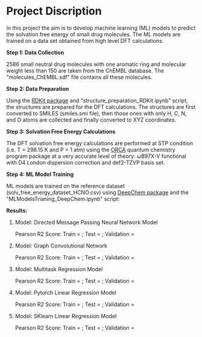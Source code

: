 # Project Discription

In this project the aim is to develop machine learning (ML) models to predict the solvation free energy of small drug molecules. The ML models are trained on a data set obtained from high level DFT calculations.  

**Step 1: Data Collection**

2586 small neutral drug molecules with one aromatic ring and molecular weight less than 150 are taken from the ChEMBL database. The "molecules_ChEMBL.sdf" file contains all these molecules.

**Step 2: Data Preparation**

Using the [RDKit package](https://www.rdkit.org/) and "structure_preparation_RDKit.ipynb" script, the structures are prepared for the DFT calculations. The structures are first converted to SMILES (smiles.smi file), then those ones with only H, C, N, and O atoms are collected and finally converted to XYZ coordinates.

**Step 3: Solvation Free Energy Calculations**

The DFT solvation free energy calculations are performed at STP condition (i.e. T = 298.15 K and P = 1 atm) using the [ORCA](https://orcaforum.kofo.mpg.de) quantum chemistry program package at a very accurate level of theory: ωB97X-V functional with D4 London dispersion correction and def2-TZVP basis set.

**Step 4: ML Model Training**

ML models are trained on the reference dataset (solv_free_energy_dataset_HCNO.csv) using [DeepChem package](https://deepchem.io/) and the "MLModelsTrianing_DeepChem.ipynb" script:

**Results:**

1) Model: Directed Message Passing Neural Network Model

   Pearson R2 Score: Train = ; Test = ; Validation = 

2) Model: Graph Convolutional Network

   Pearson R2 Score: Train = ; Test = ; Validation = 
   
3) Model: Multitask Regression Model

   Pearson R2 Score: Train = ; Test = ; Validation =
   
4) Model: Pytorch Linear Regression Model

   Pearson R2 Score: Train = ; Test = ; Validation = 
   
5) Model: SKlearn Linear Regression Model

   Pearson R2 Score: Train = ; Test = ; Validation = 
